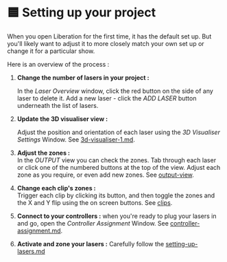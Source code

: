 # 🟦 Setting up your project

When you open Liberation for the first time, it has the default set up. But you'll likely want to adjust it to more closely match your own set up or change it for a particular show.&#x20;

Here is an overview of the process :

1.  **Change the number of lasers in your project :**&#x20;

    In the _Laser Overview_ window, click the red button on the side of any laser to delete it. Add a new laser - click the _ADD LASER_ button underneath the list of lasers.&#x20;
2.  **Update the 3D visualiser view :**&#x20;

    Adjust the position and orientation of each laser using the _3D Visualiser Settings_ Window. See [3d-visualiser-1.md](3d-visualiser-1.md "mention").&#x20;
3. **Adjust the zones :** \
   In the _OUTPUT_ view you can check the zones. Tab through each laser or click one of the numbered buttons at the top of the view. Adjust each zone as you require, or even add new zones. See [output-view](output-view/ "mention").
4. **Change each clip's zones :** \
   Trigger each clip by clicking its button, and then toggle the zones and the X and Y flip using the on screen buttons. See [clips](../running-a-show/clips/ "mention").
5. **Connect to your controllers :** when you're ready to plug your lasers in and go, open the _Controller Assignment_ Window. See [controller-assignment.md](controller-assignment.md "mention").&#x20;
6. **Activate and zone your lasers :** Carefully follow the [setting-up-lasers.md](setting-up-lasers.md "mention")

